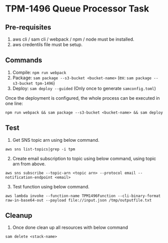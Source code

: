 # TPM-1496 Queue Processor Task

## Pre-requisites

1. aws cli / sam cli / webpack / npm / node must be installed.
2. aws credentils file must be setup.

## Commands

1. Compile: `npm run webpack`
2. Package: `sam package --s3-bucket <bucket-name>` (ex: `sam package --s3-bucket tpm-1496`)
3. Deploy: `sam deploy --guided`   (Only once to generate `samconfig.toml`)

Once the deployment is configured, the whole process can be executed in one line:

```
npm run webpack && sam package --s3-bucket <bucket-name> && sam deploy
```

## Test

 1. Get SNS topic arn using below command.

  `aws sns list-topics|grep -i tpm`

 2. Create email subscription to topic using below command, using topic arn from above.

 `aws sns subscribe --topic-arn <topic arn> --protocol email --notification-endpoint <email>`

 3. Test function using below command.

 `aws lambda invoke --function-name TPM1496Function --cli-binary-format raw-in-base64-out --payload file://input.json /tmp/outputfile.txt`


## Cleanup

1. Once done clean up all resources with below command

`sam delete <stack-name>`